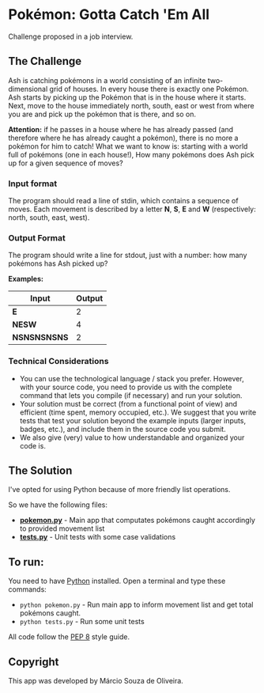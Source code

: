 # Pokémon: Gotta Catch 'Em All

Challenge proposed in a job interview.

## The Challenge

Ash is catching pokémons in a world consisting of an infinite two-dimensional grid of houses. In every house there is exactly one Pokémon. Ash starts by picking up the Pokémon that is in the house where it starts. Next, move to the house immediately north, south, east or west from where you are and pick up the pokémon that is there, and so on. 

**Attention:** if he passes in a house where he has already passed (and therefore where he has already caught a pokémon), there is no more a pokémon for him to catch! What we want to know is: starting with a world full of pokémons (one in each house!), How many pokémons does Ash pick up for a given sequence of moves?

### Input format 

The program should read a line of stdin, which contains a sequence of moves. Each movement is described by a letter **N**, **S**, **E** and **W** (respectively: north, south, east, west).

### Output Format 

The program should write a line for stdout, just with a number: how many pokémons has Ash picked up?

**Examples:**

| **Input** | **Output** |
| --- | --- |
| **E** | 2 |
| **NESW** | 4 |
| **NSNSNSNSNS** | 2 |

### Technical Considerations 
- You can use the technological language / stack you prefer. However, with your source code, you need to provide us with the complete command that lets you compile (if necessary) and run your solution. 
- Your solution must be correct (from a functional point of view) and efficient (time spent, memory occupied, etc.). We suggest that you write tests that test your solution beyond the example inputs (larger inputs, badges, etc.), and include them in the source code you submit. 
- We also give (very) value to how understandable and organized your code is.

## The Solution

I've opted for using Python because of more friendly list operations.

So we have the following files:
- **[pokemon.py](pokemon.py)** - Main app that computates pokémons caught accordingly to provided movement list
- **[tests.py](tests.py)** - Unit tests with some case validations

## To run:

You need to have [Python](https://www.python.org/) installed. Open a terminal and type these commands:
- `python pokemon.py` - Run main app to inform movement list and get total pokémons caught.
- `python tests.py` - Run some unit tests

All code follow the [PEP 8](https://www.python.org/dev/peps/pep-0008/) style guide.

## Copyright

This app was developed by Márcio Souza de Oliveira.
